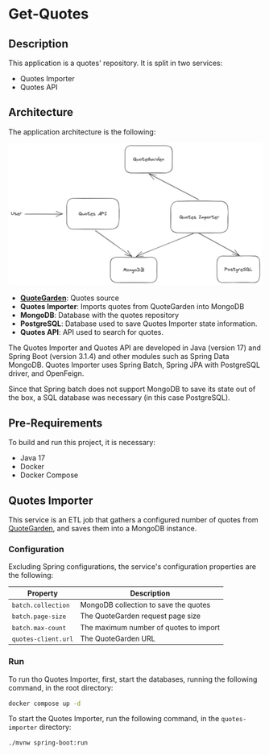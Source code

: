 # Get-Quotes

## Description
This application is a quotes' repository. It is split in two services:
- Quotes Importer
- Quotes API

## Architecture

The application architecture is the following:

![App Architecture](doc/architecture.png)

- **[QuoteGarden](https://pprathameshmore.github.io/QuoteGarden)**: Quotes source
- **Quotes Importer**: Imports quotes from QuoteGarden into MongoDB
- **MongoDB**: Database with the quotes repository
- **PostgreSQL**: Database used to save Quotes Importer state information.
- **Quotes API**: API used to search for quotes.

The Quotes Importer and Quotes API are developed in Java (version 17) and Spring Boot (version 3.1.4) and other modules such as Spring Data MongoDB. Quotes Importer uses Spring Batch, Spring JPA with PostgreSQL driver, and OpenFeign.

Since that Spring batch does not support MongoDB to save its state out of the box, a SQL database was necessary (in this case PostgreSQL).

## Pre-Requirements

To build and run this project, it is necessary:

- Java 17
- Docker
- Docker Compose

## Quotes Importer
This service is an ETL job that gathers a configured number of quotes from [QuoteGarden](https://pprathameshmore.github.io/QuoteGarden), and saves them into a MongoDB instance.

### Configuration

Excluding Spring configurations, the service's configuration properties are the following:

| Property                | Description                            |
| ----------------------- | -------------------------------------- |
| `batch.collection`      | MongoDB collection to save the quotes  |
| `batch.page-size`       | The QuoteGarden request page size      |
| `batch.max-count`       | The maximum number of quotes to import |
| `quotes-client.url`     | The QuoteGarden URL                    |

### Run
To run tho Quotes Importer, first, start the databases, running the following command, in the root directory:

```bash
docker compose up -d
```

To start the Quotes Importer, run the following command, in the `quotes-importer` directory:

```bash
./mvnw spring-boot:run
```

